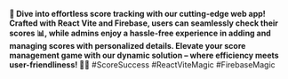 **🚀 Dive into effortless score tracking with our cutting-edge web app! Crafted with React Vite and Firebase, users can seamlessly check their scores 📊, while admins enjoy a hassle-free experience in adding and managing scores with personalized details. Elevate your score management game with our dynamic solution – where efficiency meets user-friendliness! 🌟✨**
#ScoreSuccess #ReactViteMagic #FirebaseMagic
